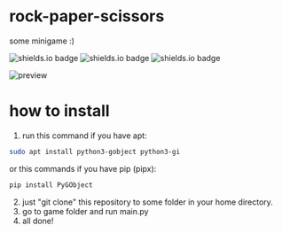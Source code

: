 # rock-paper-scissors
some minigame :)

![shields.io badge](https://img.shields.io/badge/linux-e6b30e?labelColor=e6b30e&style=plastic&logoColor=FFFFFF&logo=linux)
![shields.io badge](https://img.shields.io/badge/GTK_3.0-106dc4?labelColor=106dc4&style=plastic&logoColor=FFFFFF&logo=gtk)
![shields.io badge](https://img.shields.io/badge/cat_smile-:3-482c63?labelColor=6d1bbf&style=plastic)

![preview](https://github.com/user-attachments/assets/e055d39c-d404-494e-a616-65f7c1fdc36c)

# how to install
1. run this command if you have apt:
```bash
sudo apt install python3-gobject python3-gi
```
or this commands if you have pip (pipx):
```bash
pip install PyGObject
```
2. just "git clone" this repository to some folder in your home directory.
3. go to game folder and run main.py
4. all done!
